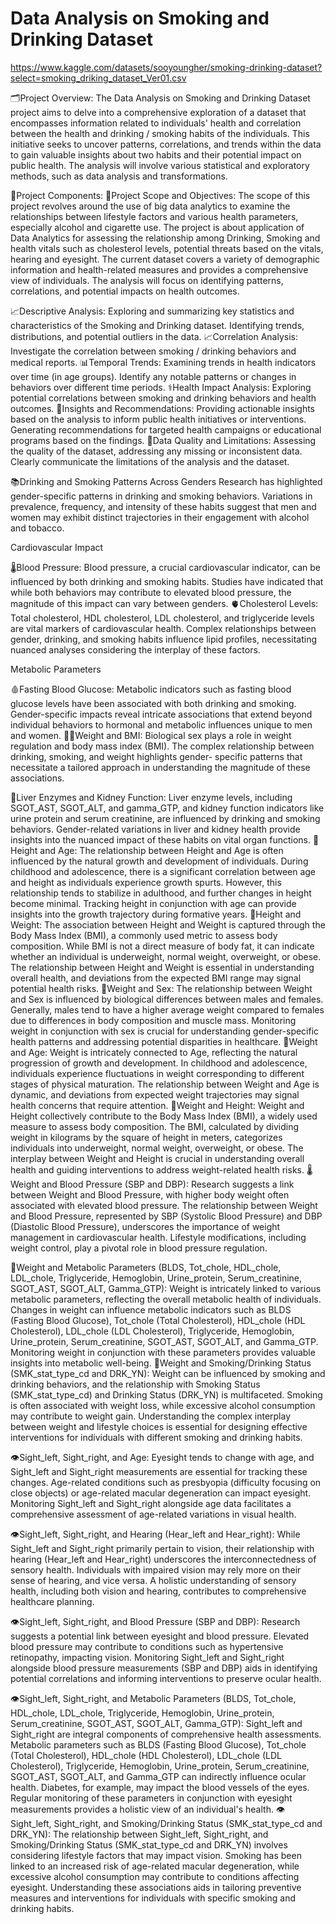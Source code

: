 # Data Analysis on Smoking and Drinking Dataset
https://www.kaggle.com/datasets/sooyoungher/smoking-drinking-dataset?select=smoking_driking_dataset_Ver01.csv


🗂️Project Overview: The Data Analysis on Smoking and Drinking Dataset project aims to delve into a comprehensive exploration of a dataset that encompasses information related to individuals' health and correlation between the health and drinking / smoking habits of the individuals. This initiative seeks to uncover patterns, correlations, and trends within the data to gain valuable insights about two habits and their potential impact on public health. The analysis will involve various statistical and exploratory methods, such as data analysis and 
transformations.


🧩Project Components: 
🎯Project Scope and Objectives: The scope of this project revolves around the use of big data analytics to examine the relationships between lifestyle factors and various health parameters, especially alcohol and cigarette use. The project is about application of Data Analytics for assessing the relationship among Drinking, Smoking and health vitals such as 
cholesterol levels, potential threats based on the vitals, hearing and eyesight. The current dataset covers a variety of demographic information and health-related 
measures and provides a comprehensive view of individuals. The analysis will focus on identifying patterns, correlations, and potential impacts on health outcomes. 

📈Descriptive Analysis: Exploring and summarizing key statistics and characteristics of the Smoking and Drinking dataset. Identifying trends, distributions, and potential outliers in the data.
📈Correlation Analysis: Investigate the correlation between smoking / drinking behaviors and medical reports. 
📊Temporal Trends: Examining trends in health indicators over time (in age groups). Identify any notable patterns or changes in behaviors over different time periods.
⚕️Health Impact Analysis: Exploring potential correlations between smoking and drinking behaviors and health outcomes.
📶Insights and Recommendations: Providing actionable insights based on the analysis to inform public health initiatives or interventions. Generating recommendations for targeted health campaigns or educational programs based on the findings.
🔎Data Quality and Limitations: Assessing the quality of the dataset, addressing any missing or inconsistent data. Clearly communicate the limitations of the analysis and the dataset.

📚Drinking and Smoking Patterns Across Genders Research has highlighted gender-specific patterns in drinking and smoking behaviors. Variations in prevalence, frequency, and intensity of these habits suggest that men and women may exhibit distinct trajectories in their engagement with alcohol and tobacco.

Cardiovascular Impact

🌡️Blood Pressure: Blood pressure, a crucial cardiovascular indicator, can be influenced by both  drinking and smoking habits. Studies have indicated that while both behaviors may 
contribute to elevated blood pressure, the magnitude of this impact can vary between genders. 
🫀Cholesterol Levels: Total cholesterol, HDL cholesterol, LDL cholesterol, and triglyceride levels are vital markers of cardiovascular health. Complex relationships between gender, drinking, and smoking habits influence lipid profiles, necessitating nuanced analyses considering the interplay of these factors.

Metabolic Parameters

🩸Fasting Blood Glucose: Metabolic indicators such as fasting blood glucose levels have been associated with both drinking and smoking. Gender-specific impacts reveal intricate associations that extend beyond individual behaviors to hormonal and metabolic influences unique to men and women.
🏋🏻Weight and BMI: Biological sex plays a role in weight regulation and body mass index (BMI). The complex relationship between drinking, smoking, and weight highlights gender-
specific patterns that necessitate a tailored approach in understanding the magnitude of these associations.

🫘Liver Enzymes and Kidney Function: Liver enzyme levels, including SGOT_AST, SGOT_ALT, and gamma_GTP, and kidney function indicators like urine protein and serum creatinine, are influenced by drinking and smoking behaviors. Gender-related variations in liver and kidney health provide insights into the nuanced impact of these habits on vital organ 
functions.
🧍Height and Age: The relationship between Height and Age is often influenced by the natural growth and development of individuals. During childhood and adolescence, there is a 
significant correlation between age and height as individuals experience growth spurts. However, this relationship tends to stabilize in adulthood, and further changes in height become minimal. Tracking height in conjunction with age can provide insights into the growth trajectory during formative years.
🧍Height and Weight: The association between Height and Weight is captured through the Body Mass Index (BMI), a commonly used metric to assess body composition. While BMI is not a direct measure of body fat, it can indicate whether an individual is underweight, normal weight, overweight, or obese. The relationship between Height and Weight is essential in understanding overall health, and deviations from the expected BMI range may signal potential health risks.
🧍Weight and Sex: The relationship between Weight and Sex is influenced by biological differences between males and females. Generally, males tend to have a higher average weight compared to females due to differences in body composition and muscle mass. Monitoring weight in conjunction with sex is crucial for understanding gender-specific health patterns and addressing potential disparities in healthcare.
🧍Weight and Age: Weight is intricately connected to Age, reflecting the natural progression of growth and development. In childhood and adolescence, individuals experience fluctuations
in weight corresponding to different stages of physical maturation. The relationship between Weight and Age is dynamic, and deviations from expected weight trajectories may signal health concerns that require attention.
🧍Weight and Height: Weight and Height collectively contribute to the Body Mass Index (BMI), a widely used measure to assess body composition. The BMI, calculated by dividing weight in
kilograms by the square of height in meters, categorizes individuals into underweight, normal weight, overweight, or obese. The interplay between Weight and Height is crucial in understanding overall health and guiding interventions to address weight-related health risks.
🌡️Weight and Blood Pressure (SBP and DBP): Research suggests a link between Weight and Blood Pressure, with higher body weight often associated with elevated blood pressure. The relationship between Weight and Blood Pressure, represented by SBP (Systolic Blood Pressure) and DBP (Diastolic Blood Pressure), underscores the importance of weight management in 
cardiovascular health. Lifestyle modifications, including weight control, play a pivotal role in blood pressure regulation. 

🧍Weight and Metabolic Parameters (BLDS, Tot_chole, HDL_chole, LDL_chole, Triglyceride, Hemoglobin, Urine_protein, Serum_creatinine, SGOT_AST, SGOT_ALT, Gamma_GTP): Weight is intricately linked to various metabolic parameters, reflecting the overall metabolic health of individuals. Changes in weight can influence metabolic 
indicators such as BLDS (Fasting Blood Glucose), Tot_chole (Total Cholesterol), HDL_chole (HDL Cholesterol), LDL_chole (LDL Cholesterol), Triglyceride, Hemoglobin, Urine_protein, Serum_creatinine, SGOT_AST, SGOT_ALT, and Gamma_GTP. Monitoring weight in conjunction with these parameters provides valuable insights into metabolic well-being.
🧍Weight and Smoking/Drinking Status (SMK_stat_type_cd and DRK_YN): Weight can be influenced by smoking and drinking behaviors, and the relationship with Smoking Status (SMK_stat_type_cd) and Drinking Status (DRK_YN) is multifaceted. Smoking is often associated with weight loss, while excessive alcohol consumption may contribute to weight gain. Understanding the complex interplay between weight and lifestyle choices is essential for designing effective interventions for individuals with different smoking and drinking habits.

👁️Sight_left, Sight_right, and Age: Eyesight tends to change with age, and Sight_left and Sight_right measurements are essential for tracking these changes. Age-related conditions such as presbyopia (difficulty focusing on close objects) or age-related macular degeneration can impact eyesight. Monitoring Sight_left and Sight_right alongside age data facilitates a comprehensive assessment of age-related variations in visual health.

👁️Sight_left, Sight_right, and Hearing (Hear_left and Hear_right): While Sight_left and Sight_right primarily pertain to vision, their relationship with hearing (Hear_left and Hear_right) underscores the interconnectedness of sensory health. Individuals with impaired vision may rely more on their sense of hearing, and vice versa. A holistic understanding of sensory health, including both vision and hearing, contributes to comprehensive healthcare planning.

👁️Sight_left, Sight_right, and Blood Pressure (SBP and DBP): Research suggests a potential link between eyesight and blood pressure. Elevated blood pressure may contribute to conditions such as hypertensive retinopathy, impacting vision. Monitoring Sight_left and Sight_right alongside blood pressure measurements (SBP and DBP) aids in identifying potential correlations and informing interventions to preserve ocular health.

👁️Sight_left, Sight_right, and Metabolic Parameters (BLDS, Tot_chole, HDL_chole, LDL_chole, Triglyceride, Hemoglobin, Urine_protein, Serum_creatinine, SGOT_AST, SGOT_ALT, Gamma_GTP): Sight_left and Sight_right are integral components of comprehensive health assessments. Metabolic parameters such as BLDS (Fasting Blood Glucose), Tot_chole (Total Cholesterol), HDL_chole (HDL Cholesterol), LDL_chole (LDL Cholesterol), Triglyceride, Hemoglobin, Urine_protein, Serum_creatinine, SGOT_AST, SGOT_ALT, and Gamma_GTP can indirectly influence ocular health. Diabetes, for example, may impact the blood vessels of the eyes. Regular monitoring of these parameters in conjunction with eyesight measurements provides a holistic view of an individual's health.
👁️Sight_left, Sight_right, and Smoking/Drinking Status (SMK_stat_type_cd and DRK_YN): The relationship between Sight_left, Sight_right, and Smoking/Drinking Status (SMK_stat_type_cd and DRK_YN) involves considering lifestyle factors that may impact vision. Smoking has been linked to an increased risk of age-related macular degeneration, while excessive alcohol consumption may contribute to conditions affecting eyesight. Understanding these associations aids in tailoring preventive measures and interventions for individuals with specific smoking and drinking habits.
